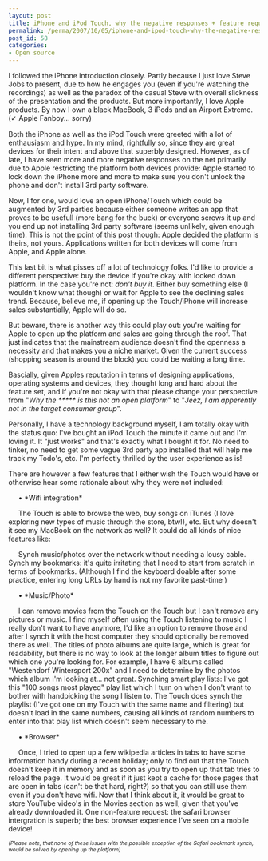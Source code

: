 ```yaml
---
layout: post
title: iPhone and iPod Touch, why the negative responses + feature requests
permalink: /perma/2007/10/05/iphone-and-ipod-touch-why-the-negative-responses-feature-requests/
post_id: 58
categories: 
- Open source
---
```


I followed the iPhone introduction closely. Partly because I just love Steve Jobs to present, due to how he engages you (even if you're watching the recordings) as well as the paradox of the casual Steve with overall slickness of the presentation and the products. But more importantly, I love Apple products. By now I own a black MacBook, 3 iPods and an Airport Extreme. (<span style="font-family:serif;">✓</span> Apple Fanboy... sorry)

Both the iPhone as well as the iPod Touch were greeted with a lot of enthausiasm and hype. In my mind, rightfully so, since they are great devices for their intent and above that superbly designed. However, as of late, I have seen more and more negative responses on the net primarily due to Apple restricting the platform both devices provide: Apple started to lock down the iPhone more and more to make sure you don't unlock the phone and don't install 3rd party software.

Now, I for one, would love an open iPhone/Touch which could be augmented by 3rd parties because either someone writes an app that proves to be usefull (more bang for the buck) or everyone screws it up and you end up not installing 3rd party software (seems unlikely, given enough time). This is not the point of this post though: Apple decided the platform is theirs, not yours. Applications written for both devices will come from Apple, and Apple alone.

This last bit is what pisses off a lot of technology folks. I'd like to provide a different perspective: buy the device if you're okay with locked down platform. In the case you're not: *don't buy it*. Either buy something else (I wouldn't know what though) or wait for Apple to see the declining sales trend. Because, believe me, if opening up the Touch/iPhone will increase sales substantially, Apple will do so.

But beware, there is another way this could play out: you're waiting for Apple to open up the platform and sales are going through the roof. That just indicates that the mainstream audience doesn't find the openness a necessity and that makes you a niche market. Given the current success (shopping season is around the block) you could be waiting a long time.

Bascially, given Apples reputation in terms of designing applications, operating systems and devices, they thought long and hard about the feature set, and if you're not okay with that please change your perspective from "_Why the ***** is this not an open platform_" to "_Jeez, I am apperently not in the target consumer group_".

Personally, I have a technology background myself, I am totally okay with the status quo: I've bought an iPod Touch the minute it came out and I'm loving it. It "just works" and that's exactly what I bought it for. No need to tinker, no need to get some vague 3rd party app installed that will help me track my Todo's, etc. I'm perfectly thrilled by the user experience as is!

There are however a few features that I either wish the Touch would have or otherwise hear some rationale about why they were not included:

<p style="text-indent:15pt;">• *Wifi integration*

<p style="text-indent:15pt;">

<p style="text-indent:15pt;">The Touch is able to browse the web, buy songs on iTunes (I love exploring new types of music through the store, btw!), etc. But why doesn't it see my MacBook on the network as well? It could do all kinds of nice features like:

<p style="text-indent:15pt;">Synch music/photos over the network without needing a lousy cable.
Synch my bookmarks: it's quite irritating that I need to start from scratch in terms of bookmarks. (Although I find the keyboard doable after some practice, entering long URLs by hand is not my favorite past-time )

<p style="text-indent:15pt;">• *Music/Photo*

<p style="text-indent:15pt;">

<p style="text-indent:15pt;">I can remove movies from the Touch on the Touch but I can't remove any pictures or music. I find myself often using the Touch listening to music I really don't want to have anymore, I'd like an option to remove those and after I synch it with the host computer they should optionally be removed there as well.
The titles of photo albums are quite large, which is great for readability, but there is no way to look at the longer album titles to figure out which one you're looking for. For example, I have 6 albums called "Westendorf Wintersport 200x" and I need to determine by the photos  which album I'm looking at... not great.
Synching smart play lists: I've got this "100 songs most played" play list which I turn on when I don't want to bother with handpicking the song I listen to.  The Touch does synch the playlist (I've got one on my Touch with the same name and filtering) but doesn't load in the same numbers, causing all kinds of random numbers to enter into that play list which doesn't seem necessary to me.

<p style="text-indent:15pt;">• *Browser*

<p style="text-indent:15pt;">

<p style="text-indent:15pt;">Once, I tried to open up a few wikipedia articles in tabs to have some information handy during a recent holiday; only to find out that the Touch doesn't keep it in memory and as soon as you try to open up that tab tries to reload the page. It would be great if it just kept a cache for those pages that are open in tabs (can't be that hard, right?) so that you can still use them even if you don't have wifi. Now that I think about it, it would be great to store YouTube video's in the Movies section as well, given that you've already downloaded it.
One non-feature request: the safari browser intergration is superb; the best browser experience I've seen on a mobile device!

<span style="font-size:8pt;">_(Please note, that none of these issues with the possible exception of the Safari bookmark synch, would be solved by opening up the platform)_</span>
